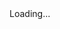 <html>
<head>
<script>

function setCookie(cname,cvalue,exdays) {
    var d = new Date();
    d.setTime(d.getTime() + (exdays*24*60*60*1000));
    var expires = "expires=" + d.toGMTString();
    document.cookie = cname + "=" + cvalue + ";" + expires + ";path=/";
}

function getCookie(cname) {
    var name = cname + "=";
    var decodedCookie = decodeURIComponent(document.cookie);
    var ca = decodedCookie.split(';');
    for(var i = 0; i < ca.length; i++) {
        var c = ca[i];
        while (c.charAt(0) == ' ') {
            c = c.substring(1);
        }
        if (c.indexOf(name) == 0) {
            return c.substring(name.length, c.length);
        }
    }
    return "";
}

function checkCookie() {
    var vidchoice=getCookie("vid8");
    if (vidchoice==1){window.location.href = "https://ximera.osu.edu/calcvids/o/set8";}
    else if (vidchoice==2){window.location.href = "https://ximera.osu.edu/calcvids/q/set8";}
    else if (vidchoice==3){window.location.href = "https://ximera.osu.edu/calcvids/v/set8";}
    else if (vidchoice==4){window.location.href = "https://ximera.osu.edu/calcvids/c/set8";}
    else {
      var forwardchoice=Math.random();
      if (forwardchoice <= 0.25 ){
        setCookie("vid8", 1, 365);
        checkCookie();
        }
      else if (forwardchoice <= 0.5 ){
        setCookie("vid8", 2, 365);
        checkCookie();
        }
      else if (forwardchoice <= 0.75 ){
        setCookie("vid8", 3, 365);
        checkCookie();
        }
      else {
        setCookie("vid8", 4, 365);
        checkCookie();
        }
      }
}
 

</script>
</head>
<body onload="checkCookie()">
Loading...
</body>
</html>
